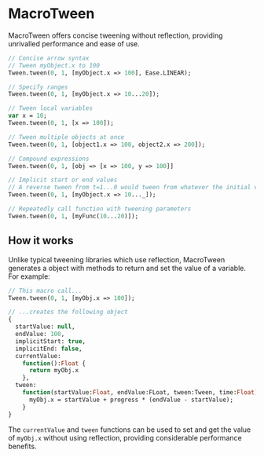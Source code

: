 # MacroTween
MacroTween offers concise tweening without reflection, providing unrivalled performance and ease of use.

```haxe
// Concise arrow syntax
// Tween myObject.x to 100
Tween.tween(0, 1, [myObject.x => 100], Ease.LINEAR);

// Specify ranges
Tween.tween(0, 1, [myObject.x => 10...20]);

// Tween local variables
var x = 10;
Tween.tween(0, 1, [x => 100]);

// Tween multiple objects at once
Tween.tween(0, 1, [object1.x => 100, object2.x => 200]);

// Compound expressions
Tween.tween(0, 1, [obj => [x => 100, y => 100]]

// Implicit start or end values
// A reverse tween from t=1...0 would tween from whatever the initial value is to 10
Tween.tween(0, 1, [myObject.x => 10..._]);

// Repeatedly call function with tweening parameters
Tween.tween(0, 1, [myFunc(10...20)]);

```

## How it works
Unlike typical tweening libraries which use reflection, MacroTween generates a object with methods to return and set the value of a variable. For example:

```haxe
// This macro call...
Tween.tween(0, 1, [myObj.x => 100]);

// ...creates the following object
{
  startValue: null,
  endValue: 100,
  implicitStart: true,
  implicitEnd: false,
  currentValue:
    function():Float {
      return myObj.x
    },
  tween:
    function(startValue:Float, endValue:FLoat, tween:Tween, time:Float):Void {
      myObj.x = startValue + progress * (endValue - startValue);
    }
}
```

The `currentValue` and `tween` functions can be used to set and get the value of `myObj.x` without using reflection, providing considerable performance benefits.

